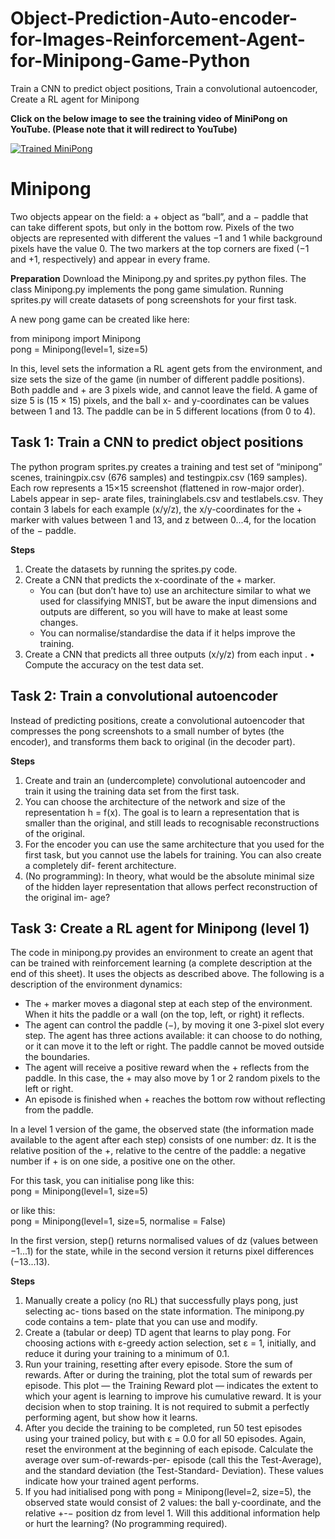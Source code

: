# Object-Prediction-Auto-encoder-for-Images-Reinforcement-Agent-for-Minipong-Game-Python
Train a CNN to predict object positions, Train a convolutional autoencoder, Create a RL agent for Minipong

<b>Click on the below image to see the training video of MiniPong on YouTube. (Please note that it will redirect to YouTube)</b>

[![Trained MiniPong](https://img.youtube.com/vi/acnZVil-4f0/maxresdefault.jpg)](https://youtu.be/acnZVil-4f0)

# Minipong

Two objects appear on the field: a + object as “ball”, and a − paddle that can take different spots, but only in the bottom row. Pixels of the two objects are represented with different the values −1 and 1 while background pixels have the value 0. The two markers at the top corners are fixed (−1 and +1, respectively) and appear in every frame.

<b>Preparation</b> Download the Minipong.py and sprites.py python files. The class Minipong.py implements the pong game simulation. Running sprites.py will create datasets of pong screenshots for your first task.

A new pong game can be created like here:

from minipong import Minipong<br/>
pong = Minipong(level=1, size=5)

In this, level sets the information a RL agent gets from the environment, and size sets the size of the game (in number of different paddle positions). Both paddle and + are 3 pixels wide, and cannot leave the field. A game of size 5 is (15 × 15) pixels, and the ball x- and y-coordinates can be values between 1 and 13. The paddle can be in 5 different locations (from 0 to 4).

## Task 1: Train a CNN to predict object positions

The python program sprites.py creates a training and test set of “minipong” scenes, trainingpix.csv (676 samples) and testingpix.csv (169 samples). Each row represents a 15×15 screenshot (flattened in row-major order). Labels appear in sep- arate files, traininglabels.csv and testlabels.csv. They contain 3 labels for each example (x/y/z), the x/y-coordinates for the + marker with values between 1 and 13, and z between 0...4, for the location of the − paddle.

<b>Steps</b>
<ol>
  <li>Create the datasets by running the sprites.py code.</li>
  <li>Create a CNN that predicts the x-coordinate of the + marker.
    <ul>
      <li>You can (but don’t have to) use an architecture similar to what we used for classifying MNIST, but be aware the input dimensions and outputs are different, so you will have to make at least some changes.</li>
      <li>You can normalise/standardise the data if it helps improve the training.</li>
    </ul>
  </li>
  <li>Create a CNN that predicts all three outputs (x/y/z) from each input . • Compute the accuracy on the test data set.</li>
</ol>

## Task 2: Train a convolutional autoencoder

Instead of predicting positions, create a convolutional autoencoder that compresses the pong screenshots to a small number of bytes (the encoder), and transforms them back to original (in the decoder part).

<b>Steps</b>

<ol>
  <li>Create and train an (undercomplete) convolutional autoencoder and train it using the training data set from the first task.</li>
  <li>You can choose the architecture of the network and size of the representation h = f(x). The goal is to learn a representation that is smaller than the original, and still leads to recognisable reconstructions of the original.</li>
  <li>For the encoder you can use the same architecture that you used for the first task, but you cannot use the labels for training. You can also create a completely dif- ferent architecture.</li>
  <li>(No programming): In theory, what would be the absolute minimal size of the hidden layer representation that allows perfect reconstruction of the original im- age?</li>
</ol>

## Task 3: Create a RL agent for Minipong (level 1)

The code in minipong.py provides an environment to create an agent that can be trained with reinforcement learning (a complete description at the end of this sheet). It uses the objects as described above. The following is a description of the environment dynamics:

<ul>
  <li>The + marker moves a diagonal step at each step of the environment. When it hits the paddle or a wall (on the top, left, or right) it reflects.</li>
  <li>The agent can control the paddle (−), by moving it one 3-pixel slot every step. The agent has three actions available: it can choose to do nothing, or it can move it to the left or right. The paddle cannot be moved outside the boundaries.</li>
  <li>The agent will receive a positive reward when the + reflects from the paddle. In this case, the + may also move by 1 or 2 random pixels to the left or right.</li>
  <li>An episode is finished when + reaches the bottom row without reflecting from the paddle.</li>
</ul>

In a level 1 version of the game, the observed state (the information made available to the agent after each step) consists of one number: dz. It is the relative position of the +, relative to the centre of the paddle: a negative number if + is on one side, a positive one on the other.

For this task, you can initialise pong like this:<br/>
  pong = Minipong(level=1, size=5)

or like this:<br/>
  pong = Minipong(level=1, size=5, normalise = False)
  
In the first version, step() returns normalised values of dz (values between −1...1) for the state, while in the second version it returns pixel differences (−13...13).

<b>Steps</b>

<ol>
  <li>Manually create a policy (no RL) that successfully plays pong, just selecting ac- tions based on the state information. The minipong.py code contains a tem- plate that you can use and modify.</li>
  <li>Create a (tabular or deep) TD agent that learns to play pong. For choosing actions with ε-greedy action selection, set ε = 1, initially, and reduce it during your training to a minimum of 0.1.</li>
  <li>Run your training, resetting after every episode. Store the sum of rewards. After or during the training, plot the total sum of rewards per episode. This plot — the Training Reward plot — indicates the extent to which your agent is learning to improve his cumulative reward. It is your decision when to stop training. It is not required to submit a perfectly performing agent, but show how it learns.</li>
  <li>After you decide the training to be completed, run 50 test episodes using your trained policy, but with ε = 0.0 for all 50 episodes. Again, reset the environment at the beginning of each episode. Calculate the average over sum-of-rewards-per- episode (call this the Test-Average), and the standard deviation (the Test-Standard- Deviation). These values indicate how your trained agent performs.</li>
  <li>If you had initialised pong with pong = Minipong(level=2, size=5), the observed state would consist of 2 values: the ball y-coordinate, and the relative +-− position dz from level 1. Will this additional information help or hurt the learning? (No programming required).</li>
</ol>  
